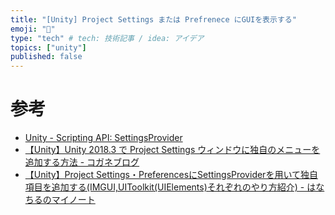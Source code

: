 ```yaml
---
title: "[Unity] Project Settings または Prefrenece にGUIを表示する"
emoji: "🔧"
type: "tech" # tech: 技術記事 / idea: アイデア
topics: ["unity"]
published: false
---
```



# 参考
- [Unity - Scripting API: SettingsProvider](https://docs.unity3d.com/ScriptReference/SettingsProvider.html)
- [【Unity】Unity 2018.3 で Project Settings ウィンドウに独自のメニューを追加する方法 - コガネブログ](https://baba-s.hatenablog.com/entry/2018/12/17/085000)
- [【Unity】Project Settings・PreferencesにSettingsProviderを用いて独自項目を追加する(IMGUI,UIToolkit(UIElements)それぞれのやり方紹介) - はなちるのマイノート](https://www.hanachiru-blog.com/entry/2022/04/12/211200)
